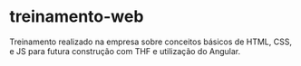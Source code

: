 # treinamento-web
Treinamento realizado na empresa sobre conceitos básicos de HTML, CSS, e JS para futura construção com THF e utilização do Angular.
